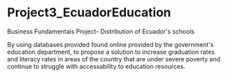 # Project3_EcuadorEducation
Business Fundamentals Project- Distribution of Ecuador's schools

By using databases provided found online provided by the government's education department, to propose a solution to increase graduation rates and literacy rates in areas of the country that are under severe poverty and continue to struggle with accessability to education resources.
